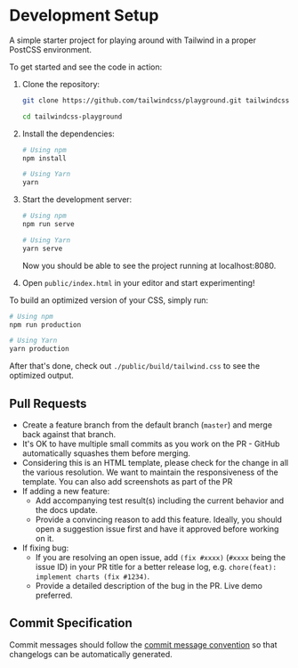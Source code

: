 # Development Setup

A simple starter project for playing around with Tailwind in a proper PostCSS environment.

To get started and see the code in action:

1. Clone the repository:

   ```bash
   git clone https://github.com/tailwindcss/playground.git tailwindcss-playground

   cd tailwindcss-playground
   ```

2. Install the dependencies:

   ```bash
   # Using npm
   npm install

   # Using Yarn
   yarn
   ```

3. Start the development server:

   ```bash
   # Using npm
   npm run serve

   # Using Yarn
   yarn serve
   ```

   Now you should be able to see the project running at localhost:8080.
   
4. Open `public/index.html` in your editor and start experimenting!

To build an optimized version of your CSS, simply run:

```bash
# Using npm
npm run production

# Using Yarn
yarn production
```

After that's done, check out `./public/build/tailwind.css` to see the optimized output.

## Pull Requests

- Create a feature branch from the default branch (`master`) and merge back against that branch.
- It's OK to have multiple small commits as you work on the PR - GitHub automatically squashes them before merging.
- Considering this is an HTML template, please check for the change in all the various resolution. We want to maintain the responsiveness of the template. You can also add screenshots as part of the PR
- If adding a new feature:
  - Add accompanying test result(s) including the current behavior and the docs update.
  - Provide a convincing reason to add this feature. Ideally, you should open a suggestion issue first and have it approved before working on it.
- If fixing bug:
  - If you are resolving an open issue, add `(fix #xxxx)` (`#xxxx` being the issue ID) in your PR title for a better release log, e.g. `chore(feat): implement charts (fix #1234)`.
  - Provide a detailed description of the bug in the PR. Live demo preferred.
  
## Commit Specification

Commit messages should follow the [commit message convention](https://www.conventionalcommits.org) so that changelogs can be automatically generated.


